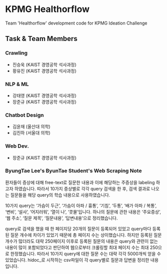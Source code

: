 # KPMG Healthorflow
Team 'Healthorflow' development code for KPMG Ideation Challenge

## Task & Team Members
### Crawling
- 진승욱 (KAIST 경영공학 석사과정)
- 황유진 (KAIST 경영공학 석사과정)
### NLP & ML
- 강태영 (KAIST 경영공학 석사과정)
- 장준규 (KAIST 경영공학 석사과정)
### Chatbot Design
- 김윤재 (울산대 의학)
- 김진하 (서울대 의학)
### Web Dev.
- 장준규 (KAIST 경영공학 석사과정)

### ByungTae Lee's ByunTae Student's Web Scraping Note
환자들이 증상에 대해 free-text로 질문한 내용과 이에 해당하는 주증상을 labeling 하고자 하였습니다. 따라서 10가지 증상별로 각각 query 검색을 한 후, 검색 결과로 나오는 질문들을 해당 query의 학습 내용으로 사용하였습니다.  

10가지 query는 ‘가슴이 두근’, ‘가슴이 아파 / 흉통’, ‘기침’, ‘두통’, ‘배가 아파 / 복통’, ‘변비’, ‘설사’, ‘어지러워’, ‘열이 나’, ‘콧물’입니다. 하나의 질문에 관한 내용은 ‘주요증상’, ‘웹 주소’, ‘질문 제목’, ‘질문내용’, ‘답변내용’으로 정리했습니다.  

query로 검색을 했을 때 한 페이지당 20개의 질문이 등록되어 있었고 query마다 등록된 질문 개수에 차이가 있었기 때문에 총 페이지 수는 상이했습니다. 하지만 등록된 질문 개수가 많더라도 대략 250페이지 이후로 등록된 질문의 내용은 query와 관련이 없는 내용이 많이 포함되었다고 판단하여 웹으로부터 크롤링할 최대 페이지 수는 최대 250으로 한정했습니다. 따라서 10가지 query에 대한 질문 수는 대략 각각 5000개씩 얻을 수 있었습니다. hidoc_로 시작하는 csv파일이 각 query별로 질문과 답변을 정리한 내용입니다. 
